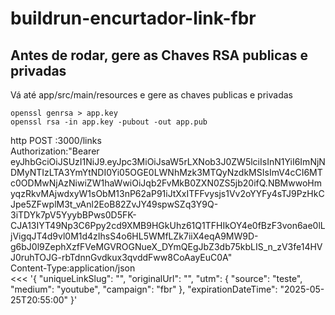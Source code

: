 # buildrun-encurtador-link-fbr


## Antes de rodar, gere as Chaves RSA publicas e privadas

Vá até app/src/main/resources e gere as chaves publicas e privadas

```
openssl genrsa > app.key 
openssl rsa -in app.key -pubout -out app.pub
```



http POST :3000/links \
Authorization:"Bearer eyJhbGciOiJSUzI1NiJ9.eyJpc3MiOiJsaW5rLXNob3J0ZW5lciIsInN1YiI6ImNjNDMyNTIzLTA3YmYtNDI0Yi05OGE0LWNhMzk3MTQyNzdkMSIsImV4cCI6MTc0ODMwNjAzNiwiZW1haWwiOiJqb2FvMkB0ZXN0ZS5jb20ifQ.NBMwwoHmyqzRkvMAjwdxyW1sObM13nP62aP91iJtXxITFFvysjs1Vv2oYYFy4sTJ9PzHkCJpe5ZFwplM3t_vAnl2EoB82ZvJY49spwSZq3Y9Q-3iTDYk7pV5YyybBPws0D5FK-CJA13IYT49Np3C6Ppy2cd9XMB9HGkUhz61Q1TFHIkOY4e0fBzF3von6ae0lLjVigqJT4d9vl0M1d4zIhsS4o6HL5WMfLZk7iiX4eqA9MW9D-g6bJ0l9ZephXzfFVeMGVROGNueX_DYmQEgJbZ3db75kbLIS_n_zV3fe14HVJ0ruhTOJG-rbTdnnGvdkux3qvddFww8CoAayEuC0A" \
Content-Type:application/json \
<<< '{ "uniqueLinkSlug": "", "originalUrl": "", "utm": { "source": "teste", "medium": "youtube", "campaign": "fbr" }, "expirationDateTime": "2025-05-25T20:55:00" }'
